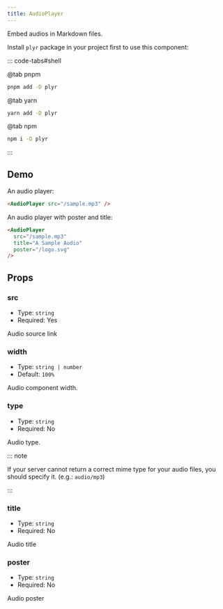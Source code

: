 ```yaml
---
title: AudioPlayer
---
```


Embed audios in Markdown files.

Install `plyr` package in your project first to use this component:

::: code-tabs#shell

@tab pnpm

```bash
pnpm add -D plyr
```

@tab yarn

```bash
yarn add -D plyr
```

@tab npm

```bash
npm i -D plyr
```

:::

<!-- more -->

## Demo

An audio player:

<AudioPlayer src="/sample.mp3" />

```md
<AudioPlayer src="/sample.mp3" />
```

An audio player with poster and title:

<AudioPlayer
  src="/sample.mp3"
  title="A Sample Audio"
  poster="/logo.svg"
/>

```md
<AudioPlayer
  src="/sample.mp3"
  title="A Sample Audio"
  poster="/logo.svg"
/>
```

## Props

### src

- Type: `string`
- Required: Yes

Audio source link

### width

- Type: `string | number`
- Default: `100%`

Audio component width.

### type

- Type: `string`
- Required: No

Audio type.

::: note

If your server cannot return a correct mime type for your audio files, you should specify it. (e.g.: `audio/mp3`)

:::

### title

- Type: `string`
- Required: No

Audio title

### poster

- Type: `string`
- Required: No

Audio poster
